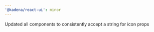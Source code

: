 ```yaml
---
'@kadena/react-ui': minor
---
```


Updated all components to consistently accept a string for icon props
